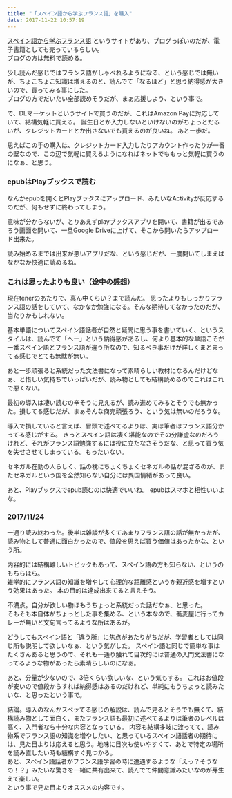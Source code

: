```yaml
---
title: "「スペイン語から学ぶフランス語」を購入"
date: 2017-11-22 10:57:19
---
```


[スペイン語から学ぶフランス語](http://french-spanish.com) というサイトがあり、ブログっぽいのだが、電子書籍としても売っているらしい。  
ブログの方は無料で読める。

少し読んだ感じではフランス語がしゃべれるようになる、という感じでは無いが、ちょこちょこ知識は増えるのと、読んでて「なるほど」と思う納得感が大きいので、買ってみる事にした。  
ブログの方でだいたい全部読めそうだが、まぁ応援しよう、という事で。

で、DLマーケットというサイトで買うのだが、これはAmazon Payに対応していて、結構気軽に買える。
誕生日とか入力しないといけないのがちょっとだるいが、クレジットカードとか出さないでも買えるのが良いね。
あと一歩だ。

思えばこの手の購入は、クレジットカード入力したりアカウント作ったりが一番の壁なので、この辺で気軽に買えるようになればネットでももっと気軽に買うのになぁ、と思う。

### epubはPlayブックスで読む

なんかepubを開くとPlayブックスにアップロード、みたいなActivityが反応するのだが、何もせずに終わってしまう。

意味が分からないが、とりあえずplayブックスアプリを開いて、書籍が出るであろう画面を開いて、一旦Google Driveに上げて、そこから開いたらアップロード出来た。

読み始めるまでは出来が悪いアプリだな、という感じだが、一度開いてしまえばなかなか快適に読めるね。

### これは思ったよりも良い（途中の感想）

現在tenerのあたりで、真ん中くらい？まで読んだ。
思ったよりもしっかりフランス語の話をしていて、なかなか勉強になる。そんな期待してなかったのだが、当たりかもしれない。

基本単語についてスペイン語話者が自然と疑問に思う事を書いていく、というスタイルは、読んでて「へー」という納得感があるし、何より基本的な単語こそが一番スペイン語とフランス語が違う所なので、知るべき事だけが詳しくまとまってる感じでとても無駄が無い。

あと一歩頑張ると系統だった文法書になって素晴らしい教材になるんだけどなぁ、と惜しい気持ちでいっぱいだが、読み物としても結構読めるのでこれはこれで悪くない。

最初の導入は凄い読むの辛そうに見えるが、読み進めてみるとそうでも無かった。損してる感じだが、まぁそんな商売頑張ろう、という気は無いのだろうな。

導入で損していると言えば、冒頭で述べてるよりは、実は筆者はフランス語分かってる感じがする。
きっとスペイン語は凄く堪能なのでその分謙虚なのだろうけれど、それがフランス語勉強するには役に立たなさそうだな、と思って買う気を失せさせてしまっている。もったいない。

セネガル在勤の人らしく、話の枕にちょくちょくセネガルの話が混ざるのが、またセネガルという国を全然知らない自分には異国情緒があって良い。

あと、Playブックスでepub読むのは快適でいいね。
epubはスマホと相性いいよな。

### 2017/11/24

一通り読み終わった。後半は雑談が多くてあまりフランス語の話が無かったが、読み物として普通に面白かったので、値段を思えば買う価値はあったかな、という所。

内容的には結構難しいトピックもあって、スペイン語の方も知らない、というのもちらほら。  
雑学的にフランス語の知識を増やして心理的な距離感というか親近感を増すという効果はあった。
本の目的は達成出来てると言えそう。

不満点。自分が欲しい物ほもうちょっと系統だった話だなぁ、と思った。  
そもそも本自体がちょっとした事を集める、という本なので、蕎麦屋に行ってカレーが無いと文句言ってるような所はあるが。

どうしてもスペイン語と「違う所」に焦点があたりがちだが、学習者としては同じ所も説明して欲しいなぁ、という気がした。
スペイン語と同じで簡単な事はたくさんあると思うので、それも一通り触れて目次的には普通の入門文法書になってるような物があったら素晴らしいのになぁ。

あと、分量が少ないので、3倍くらい欲しいな、という気もする。
これはお値段が安いので値段からすれば納得感はあるのだけれど、単純にもうちょっと読みたいな、と思ったという事で。

結論。導入のなんかスベッてる感じの解説は、読んで見るとそうでも無くて、結構読み物として面白く、またフランス語も最初に述べてるよりは筆者のレベルは高く、入門者なら十分な内容となっている。
内容も結構多岐に渡ってて、読み物系でフランス語の知識を増やしたい、と思っているスペイン語話者の期待には、見た目よりは応えると思う。地味に目次も使いやすくて、あとで特定の場所を読み直したい時も結構すぐ見つかる。  
あと、スペイン語話者がフランス語学習の時に遭遇するような「えっ？そうなの！？」みたいな驚きを一緒に共有出来て、読んでて仲間意識みたいなのが芽生えて楽しい。  
という事で見た目よりオススメの内容です。
